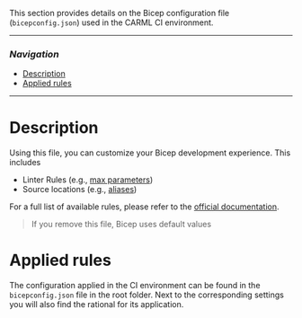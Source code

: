 This section provides details on the Bicep configuration file (`bicepconfig.json`) used in the CARML CI environment.

---

### _Navigation_

- [Description](#description)
- [Applied rules](#applied-rules)

---

# Description

Using this file, you can customize your Bicep development experience. This includes
- Linter Rules (e.g., [max parameters](https://docs.microsoft.com/en-us/azure/azure-resource-manager/bicep/linter-rule-max-parameters))
- Source locations (e.g., [aliases](https://docs.microsoft.com/en-us/azure/azure-resource-manager/bicep/bicep-config-modules))

For a full list of available rules, please refer to the [official documentation](https://docs.microsoft.com/en-us/azure/azure-resource-manager/bicep/bicep-config).

> If you remove this file, Bicep uses default values

# Applied rules

The configuration applied in the CI environment can be found in the `bicepconfig.json` file in the root folder. Next to the corresponding settings you will also find the rational for its application.
